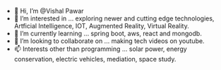 - 👋 Hi, I’m @Vishal Pawar
- 👀 I’m interested in ... exploring newer and cutting edge technologies, Artficial Intelligence, IOT, Augmented Reality, Virtual Reality.
- 🌱 I’m currently learning ... spring boot, aws, react and mongodb.
- 💞️ I’m looking to collaborate on ... making tech videos on youtube.
- 📫 Interests other than programming ... solar power, energy conservation, electric vehicles, mediation, space study.


